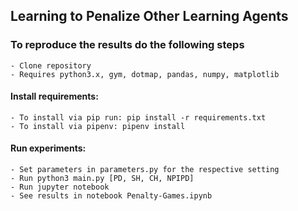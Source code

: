 ## Learning to Penalize Other Learning Agents


### To reproduce the results do the following steps
    - Clone repository
    - Requires python3.x, gym, dotmap, pandas, numpy, matplotlib

#### Install requirements:
    - To install via pip run: pip install -r requirements.txt 
    - To install via pipenv: pipenv install

#### Run experiments:
    - Set parameters in parameters.py for the respective setting
    - Run python3 main.py [PD, SH, CH, NPIPD]
    - Run jupyter notebook 
    - See results in notebook Penalty-Games.ipynb